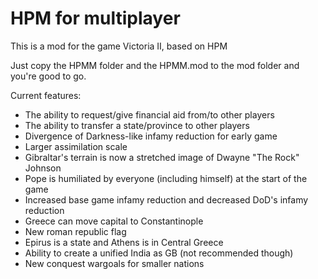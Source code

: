 # HPM for multiplayer
 This is a mod for the game Victoria II, based on HPM
 
 Just copy the HPMM folder and the HPMM.mod to the mod folder and you're good to go.
 
 
 Current features:
   - The ability to request/give financial aid from/to other players
   - The ability to transfer a state/province to other players
   - Divergence of Darkness-like infamy reduction for early game
   - Larger assimilation scale
   - Gibraltar's terrain is now a stretched image of Dwayne "The Rock" Johnson
   - Pope is humiliated by everyone (including himself) at the start of the game
   - Increased base game infamy reduction and decreased DoD's infamy reduction
   - Greece can move capital to Constantinople
   - New roman republic flag
   - Epirus is a state and Athens is in Central Greece
   - Ability to create a unified India as GB (not recommended though)
   - New conquest wargoals for smaller nations

